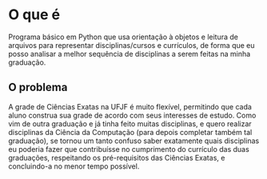 # O que é

Programa básico em Python que usa orientação à objetos e leitura de arquivos para representar disciplinas/cursos e currículos, de forma que eu posso analisar a melhor sequência de disciplinas a serem feitas na minha graduação. 

## O problema

A grade de Ciências Exatas na UFJF é muito flexível, permitindo que cada aluno construa sua grade de acordo com seus interesses de estudo. Como vim de outra graduação e já tinha feito muitas disciplinas, e quero realizar disciplinas da Ciência da Computação (para depois completar também tal graduação), se tornou um tanto confuso saber exatamente quais disciplinas eu poderia fazer que contribuísse no cumprimento do currículo das duas graduações, respeitando os pré-requisitos das Ciências Exatas, e concluindo-a no menor tempo possível.
